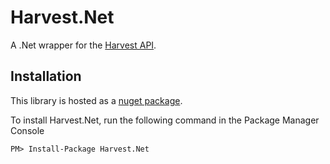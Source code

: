 Harvest.Net
===========

A .Net wrapper for the [Harvest API][1].

Installation
------------

This library is hosted as a [nuget package][2].

To install Harvest.Net, run the following command in the Package Manager Console

    PM> Install-Package Harvest.Net

[1]:https://github.com/harvesthq/api
[2]:https://www.nuget.org/packages/Harvest.Net/
